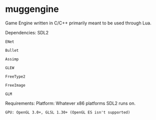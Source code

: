 muggengine
==========

Game Engine written in C/C++ primarily meant to be used through Lua.

Dependencies:
    SDL2
    
    ENet
    
    Bullet
    
    Assimp
    
    GLEW
    
    FreeType2
    
    FreeImage
    
    GLM

Requirements:
    Platform: Whatever x86 platforms SDL2 runs on.
    
    GPU: OpenGL 3.0+, GLSL 1.30+ (OpenGL ES isn't supported)
